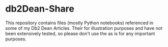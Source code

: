 # db2Dean-Share
This repository contains files (mostly Python notebooks) referenced in some of my Db2 Dean Articles.  Their for illustration purposes and have not been extensively tested, so please don't use the as is for any important purposes.
